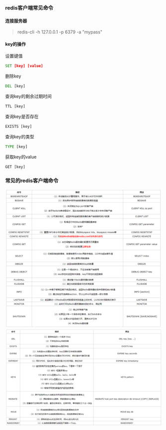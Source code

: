 ### redis客户端常见命令

#### 连接服务器

>redis-cli -h 127.0.0.1 -p 6379 -a "mypass"

#### key的操作

设置键值
```cmd
SET [key] [value]
```
删除key

```cmd
DEL [key]
```

查询key的剩余过期时间

```cmd
TTL [key]
```

查询key是否存在

```cmd
EXISTS [key]
```

查询key的类型

```cmd
TYPE [key]
```

获取key的value

```cmd
GET [key]
```

### 常见的redis客户端命令

![](img/redis-command-1.png)
![](img/redis-command-2.png)